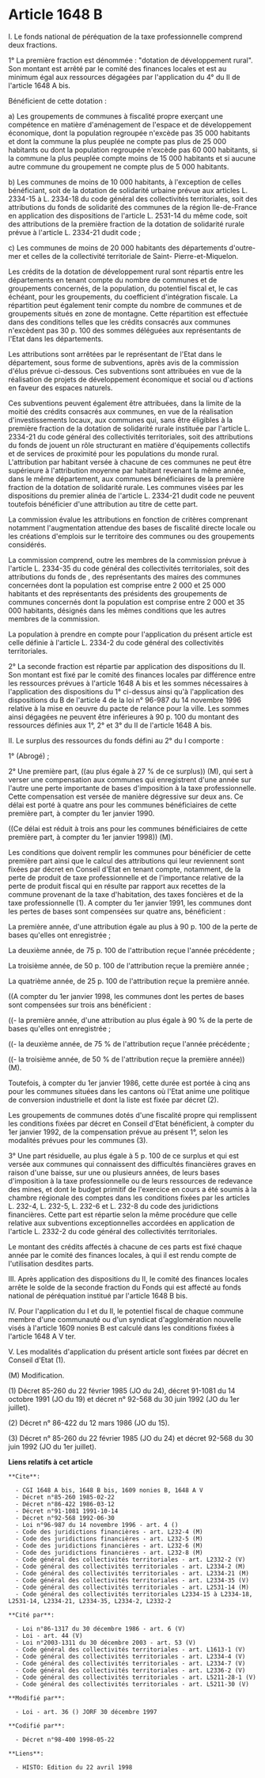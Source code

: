 # Article 1648 B

I.  Le fonds national de péréquation de la taxe professionnelle comprend deux fractions.

1° La première fraction est dénommée : "dotation de développement rural". Son montant est arrêté par le comité des finances
locales et est au minimum égal aux ressources dégagées par l'application du 4° du II de l'article 1648 A bis.

Bénéficient de cette dotation :

a) Les groupements de communes à fiscalité propre exerçant une compétence en matière d'aménagement de l'espace et de
développement économique, dont la population regroupée n'excède pas 35 000 habitants et dont la commune la plus peuplée ne
compte pas plus de 25 000 habitants ou dont la population regroupée n'excède pas 60 000 habitants, si la commune la plus
peuplée compte moins de 15 000 habitants et si aucune autre commune du groupement ne compte plus de 5 000 habitants.

b) Les communes de moins de 10 000 habitants, à l'exception de celles bénéficiant, soit de la dotation de solidarité urbaine
prévue aux articles L. 2334-15 à L. 2334-18 du code général des collectivités territoriales, soit des attributions du fonds
de solidarité des communes de la région Ile-de-France en application des dispositions de l'article L. 2531-14 du même code,
soit des attributions de la première fraction de la dotation de solidarité rurale prévue à l'article L. 2334-21 dudit code ;

c) Les communes de moins de 20 000 habitants des départements d'outre-mer et celles de la collectivité territoriale de Saint-
Pierre-et-Miquelon.

Les crédits de la dotation de développement rural sont répartis entre les départements en tenant compte du nombre de communes
et de groupements concernés, de la population, du potentiel fiscal et, le cas échéant, pour les groupements, du coefficient
d'intégration fiscale. La répartition peut également tenir compte du nombre de communes et de groupements situés en zone de
montagne. Cette répartition est effectuée dans des conditions telles que les crédits consacrés aux communes n'excèdent pas 30
p. 100 des sommes déléguées aux représentants de l'Etat dans les départements.

Les attributions sont arrêtées par le représentant de l'Etat dans le département, sous forme de subventions, après avis de la
commission d'élus prévue ci-dessous. Ces subventions sont attribuées en vue de la réalisation de projets de développement
économique et social ou d'actions en faveur des espaces naturels.

Ces subventions peuvent également être attribuées, dans la limite de la moitié des crédits consacrés aux communes, en vue de
la réalisation d'investissements locaux, aux communes qui, sans être éligibles à la première fraction de la dotation de
solidarité rurale instituée par l'article L. 2334-21 du code général des collectivités territoriales, soit des attributions
du fonds de jouent un rôle structurant en matière d'équipements collectifs et de services de proximité pour les populations
du monde rural. L'attribution par habitant versée à chacune de ces communes ne peut être supérieure à l'attribution moyenne
par habitant revenant la même année, dans le même département, aux communes bénéficiaires de la première fraction de la
dotation de solidarité rurale. Les communes visées par les dispositions du premier alinéa de l'article L. 2334-21 dudit code
ne peuvent toutefois bénéficier d'une attribution au titre de cette part.

La commission évalue les attributions en fonction de critères comprenant notamment l'augmentation attendue des bases de
fiscalité directe locale ou les créations d'emplois sur le territoire des communes ou des groupements considérés.

La commission comprend, outre les membres de la commission prévue à l'article L. 2334-35 du code général des collectivités
territoriales, soit des attributions du fonds de , des représentants des maires des communes concernées dont la population
est comprise entre 2 000 et 25 000 habitants et des représentants des présidents des groupements de communes concernés dont
la population est comprise entre 2 000 et 35 000 habitants, désignés dans les mêmes conditions que les autres membres de la
commission.

La population à prendre en compte pour l'application du présent article est celle définie à l'article L. 2334-2 du code
général des collectivités territoriales.

2° La seconde fraction est répartie par application des dispositions du II. Son montant est fixé par le comité des finances
locales par différence entre les ressources prévues à l'article 1648 A bis et les sommes nécessaires à l'application des
dispositions du 1° ci-dessus ainsi qu'à l'application des dispositions du B de l'article 4 de la loi n° 96-987 du 14 novembre
1996 relative à la mise en oeuvre du pacte de relance pour la ville. Les sommes ainsi dégagées ne peuvent être inférieures à
90 p. 100 du montant des ressources définies aux 1°, 2° et 3° du II de l'article 1648 A bis.

II. Le surplus des ressources du fonds défini au 2° du I comporte :

1° (Abrogé) ;

2° Une première part, ((au plus égale à 27 % de ce surplus)) (M), qui sert à verser une compensation aux communes qui
enregistrent d'une année sur l'autre une perte importante de bases d'imposition à la taxe professionnelle. Cette compensation
est versée de manière dégressive sur deux ans. Ce délai est porté à quatre ans pour les communes bénéficiaires de cette
première part, à compter du 1er janvier 1990.

((Ce délai est réduit à trois ans pour les communes bénéficiaires de cette première part, à compter du 1er janvier 1998))
(M).

Les conditions que doivent remplir les communes pour bénéficier de cette première part ainsi que le calcul des attributions
qui leur reviennent sont fixées par décret en Conseil d'Etat en tenant compte, notamment, de la perte de produit de taxe
professionnelle et de l'importance relative de la perte de produit fiscal qui en résulte par rapport aux recettes de la
commune provenant de la taxe d'habitation, des taxes foncières et de la taxe professionnelle (1). A compter du 1er janvier
1991, les communes dont les pertes de bases sont compensées sur quatre ans, bénéficient :

La première année, d'une attribution égale au plus à 90 p. 100 de la perte de bases qu'elles ont enregistrée ;

La deuxième année, de 75 p. 100 de l'attribution reçue l'année précédente ;

La troisième année, de 50 p. 100 de l'attribution reçue la première année ;

La quatrième année, de 25 p. 100 de l'attribution reçue la première année.

((A compter du 1er janvier 1998, les communes dont les pertes de bases sont compensées sur trois ans bénéficient :

((- la première année, d'une attribution au plus égale à 90 % de la perte de bases qu'elles ont enregistrée ;

((- la deuxième année, de 75 % de l'attribution reçue l'année précédente ;

((- la troisième année, de 50 % de l'attribution reçue la première année)) (M).

Toutefois, à compter du 1er janvier 1986, cette durée est portée à cinq ans pour les communes situées dans les cantons où
l'Etat anime une politique de conversion industrielle et dont la liste est fixée par décret (2).

Les groupements de communes dotés d'une fiscalité propre qui remplissent les conditions fixées par décret en Conseil d'Etat
bénéficient, à compter du 1er janvier 1992, de la compensation prévue au présent 1°, selon les modalités prévues pour les
communes (3).

3° Une part résiduelle, au plus égale à 5 p. 100 de ce surplus et qui est versée aux communes qui connaissent des difficultés
financières graves en raison d'une baisse, sur une ou plusieurs années, de leurs bases d'imposition à la taxe professionnelle
ou de leurs ressources de redevance des mines, et dont le budget primitif de l'exercice en cours a été soumis à la chambre
régionale des comptes dans les conditions fixées par les articles L. 232-4, L. 232-5, L. 232-6 et L. 232-8 du code des
juridictions financières. Cette part est répartie selon la même procédure que celle relative aux subventions exceptionnelles
accordées en application de l'article L. 2332-2 du code général des collectivités territoriales.

Le montant des crédits affectés à chacune de ces parts est fixé chaque année par le comité des finances locales, à qui il est
rendu compte de l'utilisation desdites parts.

III. Après application des dispositions du II, le comité des finances locales arrête le solde de la seconde fraction du Fonds
qui est affecté au fonds national de péréquation institué par l'article 1648 B bis.

IV. Pour l'application du I et du II, le potentiel fiscal de chaque commune membre d'une communauté ou d'un syndicat
d'agglomération nouvelle visés à l'article 1609 nonies B est calculé dans les conditions fixées à l'article 1648 A V ter.

V. Les modalités d'application du présent article sont fixées par décret en Conseil d'Etat (1).

(M) Modification.

(1) Décret 85-260 du 22 février 1985 (JO du 24), décret 91-1081 du 14 octobre 1991 (JO du 19) et décret n° 92-568 du 30 juin
1992 (JO du 1er juillet).

(2) Décret n° 86-422 du 12 mars 1986 (JO du 15).

(3) Décret n° 85-260 du 22 février 1985 (JO du 24) et décret 92-568 du 30 juin 1992 (JO du 1er juillet).

**Liens relatifs à cet article**

	**Cite**:

	  - CGI 1648 A bis, 1648 B bis, 1609 nonies B, 1648 A V
	  - Décret n°85-260 1985-02-22
	  - Décret n°86-422 1986-03-12
	  - Décret n°91-1081 1991-10-14
	  - Décret n°92-568 1992-06-30
	  - Loi n°96-987 du 14 novembre 1996 - art. 4 ()
	  - Code des juridictions financières - art. L232-4 (M)
	  - Code des juridictions financières - art. L232-5 (M)
	  - Code des juridictions financières - art. L232-6 (M)
	  - Code des juridictions financières - art. L232-8 (M)
	  - Code général des collectivités territoriales - art. L2332-2 (V)
	  - Code général des collectivités territoriales - art. L2334-2 (M)
	  - Code général des collectivités territoriales - art. L2334-21 (M)
	  - Code général des collectivités territoriales - art. L2334-35 (V)
	  - Code général des collectivités territoriales - art. L2531-14 (M)
	  - Code général des collectivités territoriales L2334-15 à L2334-18, L2531-14, L2334-21, L2334-35, L2334-2, L2332-2

	**Cité par**:

	  - Loi n°86-1317 du 30 décembre 1986 - art. 6 (V)
	  - Loi - art. 44 (V)
	  - Loi n°2003-1311 du 30 décembre 2003 - art. 53 (V)
	  - Code général des collectivités territoriales - art. L1613-1 (V)
	  - Code général des collectivités territoriales - art. L2334-4 (V)
	  - Code général des collectivités territoriales - art. L2334-7 (V)
	  - Code général des collectivités territoriales - art. L2336-2 (V)
	  - Code général des collectivités territoriales - art. L5211-28-1 (V)
	  - Code général des collectivités territoriales - art. L5211-30 (V)

	**Modifié par**:

	  - Loi - art. 36 () JORF 30 décembre 1997

	**Codifié par**:

	  - Décret n°98-400 1998-05-22

	**Liens**:

	  - HISTO: Edition du 22 avril 1998
